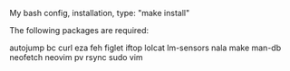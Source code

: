 My bash config, installation, type: "make install"

The following packages are required:

autojump bc curl eza feh figlet iftop lolcat lm-sensors nala make man-db neofetch neovim pv rsync sudo vim
